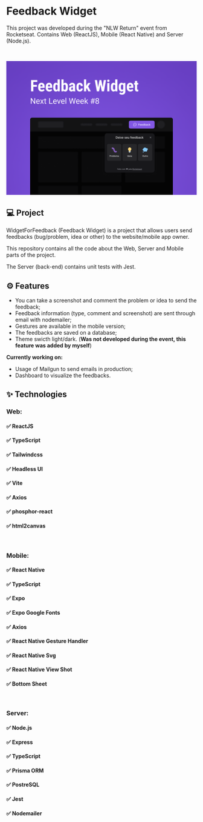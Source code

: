 # Feedback Widget

This project was developed during the "NLW Return" event from Rocketseat.
Contains Web (ReactJS), Mobile (React Native) and Server (Node.js).

<br />

![Capa do projeto Feedback Widget](./.github/images/capaFeedbackWidget.png)

## 💻 **Project**

WidgetForFeedback (Feedback Widget) is a project that allows users send feedbacks (bug/problem, idea or other) to the website/mobile app owner.

This repository contains all the code about the Web, Server and Mobile parts of the project.

The Server (back-end) contains unit tests with Jest.

## ⚙️ **Features**

- You can take a screenshot and comment the problem or idea to send the feedback;
- Feedback information (type, comment and screenshot) are sent through email with nodemailer;
- Gestures are available in the mobile version;
- The feedbacks are saved on a database;
- Theme swicth light/dark. (**Was not developed during the event, this feature was added by myself**)

**Currently working on:**

- Usage of Mailgun to send emails in production;
- Dashboard to visualize the feedbacks.

## ✨ **Technologies**

### **Web:**

#### ✅ ReactJS

#### ✅ TypeScript

#### ✅ Tailwindcss

#### ✅ Headless UI

#### ✅ Vite

#### ✅ Axios

#### ✅ phosphor-react

#### ✅ html2canvas

<br />

### **Mobile:**

#### ✅ React Native

#### ✅ TypeScript

#### ✅ Expo

#### ✅ Expo Google Fonts

#### ✅ Axios

#### ✅ React Native Gesture Handler

#### ✅ React Native Svg

#### ✅ React Native View Shot

#### ✅ Bottom Sheet

<br />

### **Server:**

#### ✅ Node.js

#### ✅ Express

#### ✅ TypeScript

#### ✅ Prisma ORM

#### ✅ PostreSQL

#### ✅ Jest

#### ✅ Nodemailer
